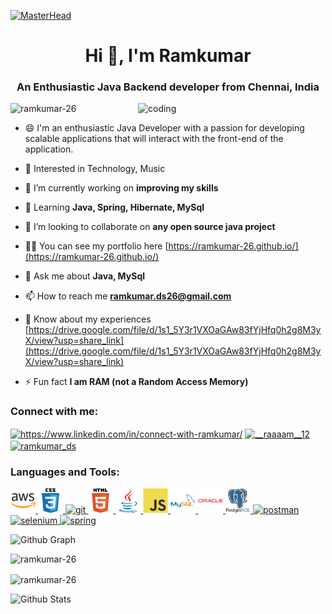 [![MasterHead](https://gstarinfotech.com/wp-content/uploads/2018/01/java.gif)](https://ramkumar-26.io)
<h1 align="center">Hi 👋, I'm Ramkumar</h1>
<h3 align="center">An Enthusiastic Java Backend developer from Chennai, India</h3>
<img align="right" alt="coding" width="300"  src = "https://mycannabisaccountant.com/wp-content/uploads/2022/02/e87c5693979173.5e7f9c4d14e64.gif">

<p align="left"> <img src="https://komarev.com/ghpvc/?username=ramkumar-26&label=Profile%20views&color=0e75b6&style=flat" alt="ramkumar-26" /> </p>


- :smile:  I'm an enthusiastic Java Developer with a passion for developing scalable applications that will interact with the front-end of the application.
- :heart_decoration: Interested in Technology, Music 
- 🔭 I’m currently working on **improving my skills**

- 🌱 Learning **Java, Spring, Hibernate, MySql**

- 👯 I’m looking to collaborate on **any open source java project**

- 👨‍💻 You can see my portfolio here [https://ramkumar-26.github.io/](https://ramkumar-26.github.io/)

- 💬 Ask me about **Java, MySql**

- 📫 How to reach me **ramkumar.ds26@gmail.com**

- 📄 Know about my experiences [https://drive.google.com/file/d/1s1_5Y3r1VXOaGAw83fYjHfq0h2g8M3yX/view?usp=share_link](https://drive.google.com/file/d/1s1_5Y3r1VXOaGAw83fYjHfq0h2g8M3yX/view?usp=share_link)

- ⚡ Fun fact **I am RAM (not a Random Access Memory)**

<h3 align="left">Connect with me:</h3>
<p align="left">
<a href="https://www.linkedin.com/in/connect-with-ramkumar/" target="blank"><img align="center" src="https://raw.githubusercontent.com/rahuldkjain/github-profile-readme-generator/master/src/images/icons/Social/linked-in-alt.svg" alt="https://www.linkedin.com/in/connect-with-ramkumar/" height="30" width="40" /></a>
<a href="https://instagram.com/__raaaam__12" target="blank"><img align="center" src="https://raw.githubusercontent.com/rahuldkjain/github-profile-readme-generator/master/src/images/icons/Social/instagram.svg" alt="__raaaam__12" height="30" width="40" /></a>
<a href="https://www.leetcode.com/ramkumar_ds" target="blank"><img align="center" src="https://raw.githubusercontent.com/rahuldkjain/github-profile-readme-generator/master/src/images/icons/Social/leet-code.svg" alt="ramkumar_ds" height="30" width="40" /></a>
</p>

<h3 align="left">Languages and Tools:</h3>
<p align="left"> <a href="https://aws.amazon.com" target="_blank" rel="noreferrer"> <img src="https://raw.githubusercontent.com/devicons/devicon/master/icons/amazonwebservices/amazonwebservices-original-wordmark.svg" alt="aws" width="40" height="40"/> </a> <a href="https://www.w3schools.com/css/" target="_blank" rel="noreferrer"> <img src="https://raw.githubusercontent.com/devicons/devicon/master/icons/css3/css3-original-wordmark.svg" alt="css3" width="40" height="40"/> </a> <a href="https://git-scm.com/" target="_blank" rel="noreferrer"> <img src="https://www.vectorlogo.zone/logos/git-scm/git-scm-icon.svg" alt="git" width="40" height="40"/> </a> <a href="https://www.w3.org/html/" target="_blank" rel="noreferrer"> <img src="https://raw.githubusercontent.com/devicons/devicon/master/icons/html5/html5-original-wordmark.svg" alt="html5" width="40" height="40"/> </a> <a href="https://www.java.com" target="_blank" rel="noreferrer"> <img src="https://raw.githubusercontent.com/devicons/devicon/master/icons/java/java-original.svg" alt="java" width="40" height="40"/> </a> <a href="https://developer.mozilla.org/en-US/docs/Web/JavaScript" target="_blank" rel="noreferrer"> <img src="https://raw.githubusercontent.com/devicons/devicon/master/icons/javascript/javascript-original.svg" alt="javascript" width="40" height="40"/> </a> <a href="https://www.mysql.com/" target="_blank" rel="noreferrer"> <img src="https://raw.githubusercontent.com/devicons/devicon/master/icons/mysql/mysql-original-wordmark.svg" alt="mysql" width="40" height="40"/> </a> <a href="https://www.oracle.com/" target="_blank" rel="noreferrer"> <img src="https://raw.githubusercontent.com/devicons/devicon/master/icons/oracle/oracle-original.svg" alt="oracle" width="40" height="40"/> </a> <a href="https://www.postgresql.org" target="_blank" rel="noreferrer"> <img src="https://raw.githubusercontent.com/devicons/devicon/master/icons/postgresql/postgresql-original-wordmark.svg" alt="postgresql" width="40" height="40"/> </a> <a href="https://postman.com" target="_blank" rel="noreferrer"> <img src="https://www.vectorlogo.zone/logos/getpostman/getpostman-icon.svg" alt="postman" width="40" height="40"/> </a> <a href="https://www.selenium.dev" target="_blank" rel="noreferrer"> <img src="https://raw.githubusercontent.com/detain/svg-logos/780f25886640cef088af994181646db2f6b1a3f8/svg/selenium-logo.svg" alt="selenium" width="40" height="40"/> </a> <a href="https://spring.io/" target="_blank" rel="noreferrer"> <img src="https://www.vectorlogo.zone/logos/springio/springio-icon.svg" alt="spring" width="40" height="40"/> </a> </p>
<p><img width="600"  data-aos-delay="100" src="https://github-readme-activity-graph.cyclic.app/graph?username=ramkumar-26&theme=high-contrast" alt="Github Graph" class="aos-init aos-animate">
<p><img width="400"  src="https://github-readme-stats.vercel.app/api/top-langs?username=ramkumar-26&amp;show_icons=true&amp;theme=dark&amp;title_color=fb8d0e&amp;text_color=fcfcfc&amp;locale=en&amp;layout=compact" alt="ramkumar-26" height="275px" width="30%" class="aos-init"></p>
<p><img  width="400" align="center" src="https://github-readme-streak-stats.herokuapp.com/?user=ramkumar-26&" alt="ramkumar-26" class="aos-init aos-animate" /></p>
<p><img width="400" data-aos="fade-down" data-aos-delay="100" src="https://github-readme-stats.vercel.app/api?username=ramkumar-26&amp;theme=highcontrast&amp;show_icons=true&amp;count_private=true" alt="Github Stats" class="aos-init aos-animate"></p>
